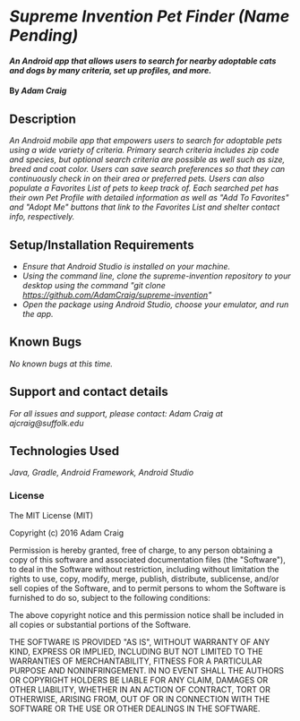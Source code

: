 # _Supreme Invention Pet Finder (Name Pending)_

#### _An Android app that allows users to search for nearby adoptable cats and dogs by many criteria, set up profiles, and more._

#### By _**Adam Craig**_

## Description

_An Android mobile app that empowers users to search for adoptable pets using a wide variety of criteria. Primary search criteria includes zip code and species, but optional search criteria are possible as well such as size, breed and coat color. Users can save search preferences so that they can continuously check in on their area or preferred pets. Users can also populate a Favorites List of pets to keep track of. Each searched pet has their own Pet Profile with detailed information as well as "Add To Favorites" and "Adopt Me" buttons that link to the Favorites List and shelter contact info, respectively._

## Setup/Installation Requirements

* _Ensure that Android Studio is installed on your machine._
* _Using the command line, clone the supreme-invention repository to your desktop using the command "git clone https://github.com/AdamCraig/supreme-invention"_
* _Open the package using Android Studio, choose your emulator, and run the app._

## Known Bugs

_No known bugs at this time._

## Support and contact details

_For all issues and support, please contact:
Adam Craig at ajcraig@suffolk.edu_

## Technologies Used

_Java, Gradle, Android Framework, Android Studio_

### License

The MIT License (MIT)

Copyright (c) 2016 Adam Craig

Permission is hereby granted, free of charge, to any person obtaining a copy
of this software and associated documentation files (the "Software"), to deal
in the Software without restriction, including without limitation the rights
to use, copy, modify, merge, publish, distribute, sublicense, and/or sell
copies of the Software, and to permit persons to whom the Software is
furnished to do so, subject to the following conditions:

The above copyright notice and this permission notice shall be included in all
copies or substantial portions of the Software.

THE SOFTWARE IS PROVIDED "AS IS", WITHOUT WARRANTY OF ANY KIND, EXPRESS OR
IMPLIED, INCLUDING BUT NOT LIMITED TO THE WARRANTIES OF MERCHANTABILITY,
FITNESS FOR A PARTICULAR PURPOSE AND NONINFRINGEMENT. IN NO EVENT SHALL THE
AUTHORS OR COPYRIGHT HOLDERS BE LIABLE FOR ANY CLAIM, DAMAGES OR OTHER
LIABILITY, WHETHER IN AN ACTION OF CONTRACT, TORT OR OTHERWISE, ARISING FROM,
OUT OF OR IN CONNECTION WITH THE SOFTWARE OR THE USE OR OTHER DEALINGS IN THE
SOFTWARE.
